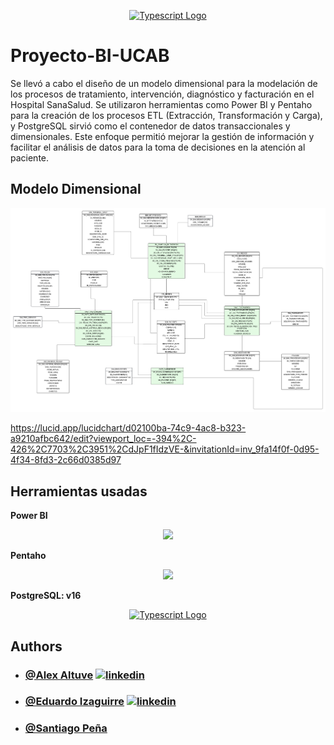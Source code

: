 <p align="center">
  <a href="https://www.ucab.edu.ve/" target="blank"><img src="https://dstvqyil45ir9.cloudfront.net/wp-content/uploads/2019/07/Logo_UCAB_blanco_3.png" width="150" alt="Typescript Logo" /></a>
</p>


# Proyecto-BI-UCAB

Se llevó a cabo el diseño de un modelo dimensional para la modelación de los procesos de tratamiento, intervención, diagnóstico y facturación en el Hospital SanaSalud. Se utilizaron herramientas como Power BI y Pentaho para la creación de los procesos ETL (Extracción, Transformación y Carga), y PostgreSQL sirvió como el contenedor de datos transaccionales y dimensionales. Este enfoque permitió mejorar la gestión de información y facilitar el análisis de datos para la toma de decisiones en la atención al paciente.

## Modelo Dimensional
![](Imagenes/Dimensional.png)

https://lucid.app/lucidchart/d02100ba-74c9-4ac8-b323-a9210afbc642/edit?viewport_loc=-394%2C-426%2C7703%2C3951%2CdJpF1fIdzVE-&invitationId=inv_9fa14f0f-0d95-4f34-8fd3-2c66d0385d97

## Herramientas usadas

**Power BI**

<p align="center">
  <a href="https://www.microsoft.com/es-es/power-platform/products/power-bi" target="blank"><img src="https://hblab.co.jp/wp-content/uploads/2024/08/Power-BI1.png" width="130" /></a>
</p>

**Pentaho**

<p align="center">
  <a href="https://pentaho.com/" target="blank"><img src="https://i0.wp.com/blog.knoldus.com/wp-content/uploads/2022/03/image-3.png?ssl=1" width="100"  /></a>
</p>

**PostgreSQL: v16**
<p align="center">
  <a href="https://www.postgresql.org/" target="blank"><img src="https://kinsta.com/wp-content/uploads/2022/02/postgres-logo.png" width="130" alt="Typescript Logo" /></a>
</p>

## Authors

- ### [@Alex Altuve](https://github.com/Alex-Altuve)  [![linkedin](https://img.shields.io/badge/linkedin-0A66C2?style=for-the-badge&logo=linkedin&logoColor=white)](https://www.linkedin.com/in/alex-altuve-delgado-b1a212288/)
- ### [@Eduardo Izaguirre](https://github.com/EduIza27)  [![linkedin](https://img.shields.io/badge/linkedin-0A66C2?style=for-the-badge&logo=linkedin&logoColor=white)](https://www.linkedin.com/in/eduardo-izaguirre-281761315/)
- ### [@Santiago Peña](https://github.com/Handleinchain)  

